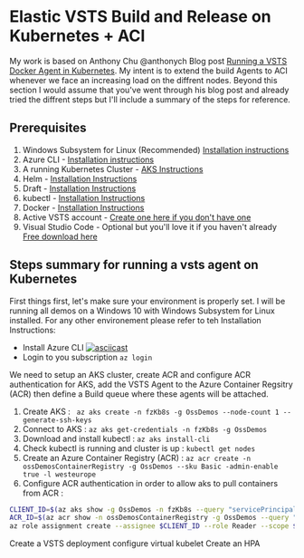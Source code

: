 Elastic VSTS Build and Release  on Kubernetes + ACI
 =================================
My work is based on  Anthony Chu @anthonych Blog post [Running a VSTS Docker Agent in Kubernetes](https://anthonychu.ca/post/vsts-agent-docker-kubernetes/). My intent is to extend the build Agents to ACI whenever we face an increasing load on the diffrent nodes. Beyond this section I would assume that you've went through his blog post and already tried the diffrent steps but I'll include a summary of the steps for reference.

Prerequisites
------------
1. Windows Subsystem for Linux (Recommended) [Installation instructions](https://docs.microsoft.com/en-us/windows/wsl/install-win10)
2. Azure CLI - [Installation instructions](https://docs.microsoft.com/en-us/cli/azure/install-azure-cli?view=azure-cli-latest)
3. A running Kubernetes Cluster - [AKS Instructions](https://docs.microsoft.com/en-us/azure/aks/tutorial-kubernetes-deploy-cluster)
4. Helm - [Installation Instructions](https://github.com/kubernetes/helm/blob/master/docs/install.md)
5. Draft - [Installation Instructions](https://github.com/Azure/draft/blob/master/docs/install.md)
6. kubectl - [Installation Instructions](https://kubernetes.io/docs/tasks/tools/install-kubectl/)
7. Docker - [Installation Instructions](https://docs.docker.com/install/)
8. Active VSTS account - [Create one here if you don't have one](https://go.microsoft.com/fwlink/?LinkId=307137&clcid=0x409&wt.mc_id=o~msft~vscom~getstarted-hero~12778&campaign=o~msft~vscom~getstarted-hero~12778)
9. Visual Studio Code - Optional but you'll love it if you haven't already [Free download here](https://code.visualstudio.com/?wt.mc_id=vscom_freedevoffers)

Steps summary for running a vsts agent on Kubernetes
----------------------------
First things first, let's make sure your environment is properly set. I will be running all demos on a Windows 10 with Windows Subsystem for Linux installed. For any other environement please refer to teh Installation Instructions:
 - Install Azure CLI [![asciicast](https://asciinema.org/a/YKkMrqT2udmVOpoMA8rX0QTvg.png)](https://asciinema.org/a/YKkMrqT2udmVOpoMA8rX0QTvg) 
 - Login to you subscription `az login`

 

We need to setup an AKS cluster, create ACR and configure ACR authentication for AKS, add the VSTS Agent to the Azure Container Regsitry (ACR) then define a Build queue where these agents will be attached.
1. Create AKS : ` az aks create -n fzKb8s -g OssDemos --node-count 1 --generate-ssh-keys`
2. Connect to AKS : `az aks get-credentials -n fzKb8s -g OssDemos`
3. Download and install kubectl : `az aks install-cli`
4. Check kubectl is running and cluster is up : `kubectl get nodes`
5. Create an Azure Container Registry (ACR) : `az acr create -n ossDemosContainerRegistry -g OssDemos --sku Basic -admin-enable true -l westeurope`
6. Configure ACR authentication in order to allow aks to pull containers from ACR  :
```bash
CLIENT_ID=$(az aks show -g OssDemos -n fzKb8s --query "servicePrincipalProfile.clientId" --output tsv)
ACR_ID=$(az acr show -n ossDemosContainerRegistry -g OssDemos --query "id" --output tsv)
az role assignment create --assignee $CLIENT_ID --role Reader --scope $ACR_ID
``` 
Create a VSTS deployment 
configure virtual kubelet
Create an HPA

